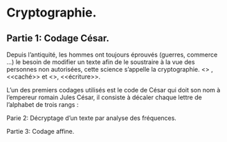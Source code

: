 Cryptographie.
=============

Partie 1: Codage César.
----------------------

Depuis l’antiquité, les hommes ont toujours éprouvés (guerres, commerce ...) le besoin de modifier un texte afin de le soustraire à la vue des personnes non autorisées, cette science s’appelle la cryptographie. <<Crypto>> , <<caché>> et <<graphie>>, <<écriture>>.

L’un des premiers codages utilisés est le code de César qui doit son nom à l’empereur romain Jules César, il consiste à décaler chaque lettre de l’alphabet de trois rangs :

Parie 2: Décryptage d’un texte par analyse des fréquences.


Partie 3: Codage affine.
